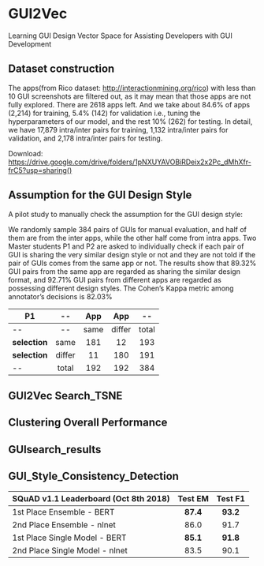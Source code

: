 
# GUI2Vec

Learning GUI Design Vector Space for Assisting Developers with GUI Development

## Dataset construction

The apps(from Rico dataset: http://interactionmining.org/rico) with less than 10 GUI screenshots are filtered out, as it may mean that those apps are not fully explored. There are 2618 apps left. And we take about 84.6% of apps (2,214) for training, 5.4% (142) for validation i.e., tuning the hyperparameters of our model, and the rest 10% (262) for testing. In detail, we have 17,879 intra/inter pairs for training, 1,132 intra/inter pairs for validation, and 2,178 intra/inter pairs for testing. 

Download: https://drive.google.com/drive/folders/1pNXUYAVOBiRDeix2x2Pc_dMhXfr-frC5?usp=sharing()

## Assumption for the GUI Design Style

A pilot study to manually check the assumption for the GUI design style:

We randomly sample 384 pairs of GUIs for manual evaluation, and half of them are from the inter apps, while the other half come from intra apps. Two Master students P1 and P2 are asked to individually check if each pair of GUI is sharing the very similar design style or not and they are not told if the pair of GUIs comes from the same app or not. The results show that 89.32% GUI pairs from the same app are regarded as sharing the similar design format, and 92.71% GUI pairs from different apps are regarded as possessing different design styles. The Cohen’s Kappa metric among annotator’s decisions is 82.03% 

P1           | --       | App    |App   |--
----------   | :------: | :----: |:----:|:---:
--           | --       | same   |differ|total
**selection**| same     | 181    |12    |193  
**selection**| differ   | 11     |180   |191  
--           | total    | 192    |192   |384  

## GUI2Vec Search_TSNE



## Clustering Overall Performance

## GUIsearch_results

## GUI_Style_Consistency_Detection



SQuAD v1.1 Leaderboard (Oct 8th 2018) | Test EM  | Test F1
------------------------------------- | :------: | :------:
1st Place Ensemble - BERT             | **87.4** | **93.2**
2nd Place Ensemble - nlnet            | 86.0     | 91.7
1st Place Single Model - BERT         | **85.1** | **91.8**
2nd Place Single Model - nlnet        | 83.5     | 90.1
